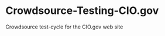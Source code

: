 Crowdsource-Testing-CIO.gov
===========================

Crowdsource test-cycle for the CIO.gov web site 
